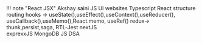 

## 

!!! note "React JSX" 
        Akshay saini JS
        UI websites
        Typescript
        React
            structure
            routing
            hooks -> useState(),useEffect(),useContext(),useReducer(),
                    useCallback(),useMemo(),React.memo, useRef()
            redux-> thunk,persist,saga,
            RTL-Jest 
        nextJS    
        exprexxJS
        MongoDB
        JS DSA




